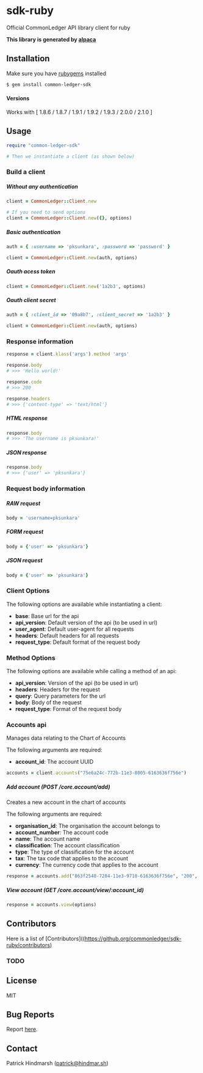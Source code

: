 # sdk-ruby

Official CommonLedger API library client for ruby

__This library is generated by [alpaca](https://github.com/pksunkara/alpaca)__

## Installation

Make sure you have [rubygems](https://rubygems.org) installed

```bash
$ gem install common-ledger-sdk
```

#### Versions

Works with [ 1.8.6 / 1.8.7 / 1.9.1 / 1.9.2 / 1.9.3 / 2.0.0 / 2.1.0 ]

## Usage

```ruby
require "common-ledger-sdk"

# Then we instantiate a client (as shown below)
```

### Build a client

##### Without any authentication

```ruby
client = CommonLedger::Client.new

# If you need to send options
client = CommonLedger::Client.new({}, options)
```

##### Basic authentication

```ruby
auth = { :username => 'pksunkara', :password => 'password' }

client = CommonLedger::Client.new(auth, options)
```

##### Oauth acess token

```ruby
client = CommonLedger::Client.new('1a2b3', options)
```

##### Oauth client secret

```ruby
auth = { :client_id => '09a8b7', :client_secret => '1a2b3' }

client = CommonLedger::Client.new(auth, options)
```

### Response information

```ruby
response = client.klass('args').method 'args'

response.body
# >>> 'Hello world!'

response.code
# >>> 200

response.headers
# >>> {'content-type' => 'text/html'}
```
##### HTML response

```ruby
response.body
# >>> 'The username is pksunkara!'
```

##### JSON response

```ruby
response.body
# >>> {'user' => 'pksunkara'}
```

### Request body information

##### RAW request

```ruby
body = 'username=pksunkara'
```

##### FORM request

```ruby
body = {'user' => 'pksunkara'}
```

##### JSON request

```ruby
body = {'user' => 'pksunkara'}
```

### Client Options

The following options are available while instantiating a client:

 * __base__: Base url for the api
 * __api_version__: Default version of the api (to be used in url)
 * __user_agent__: Default user-agent for all requests
 * __headers__: Default headers for all requests
 * __request_type__: Default format of the request body

### Method Options

The following options are available while calling a method of an api:

 * __api_version__: Version of the api (to be used in url)
 * __headers__: Headers for the request
 * __query__: Query parameters for the url
 * __body__: Body of the request
 * __request_type__: Format of the request body

### Accounts api

Manages data relating to the Chart of Accounts

The following arguments are required:

 * __account_id__: The account UUID

```ruby
accounts = client.accounts("75e6a24c-772b-11e3-8005-6163636f756e")
```

##### Add account (POST /core.account/add)

Creates a new account in the chart of accounts

The following arguments are required:

 * __organisation_id__: The organisation the account belongs to
 * __account_number__: The account code
 * __name__: The account name
 * __classification__: The account classification
 * __type__: The type of classification for the account
 * __tax__: The tax code that applies to the account
 * __currency__: The currency code that applies to the account

```ruby
response = accounts.add("863f2548-7284-11e3-9710-6163636f756e", "200", "Business Tax Account 1", "ASSET", "BANK", "NONE", "NZD", options)
```

##### View account (GET /core.account/view/:account_id)





```ruby
response = accounts.view(options)
```

## Contributors
Here is a list of [Contributors]((https://github.org/commonledger/sdk-ruby/contributors)

### TODO

## License
MIT

## Bug Reports
Report [here](https://github.org/commonledger/sdk-ruby/issues).

## Contact
Patrick Hindmarsh (patrick@hindmar.sh)
